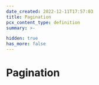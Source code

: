 ```yaml
---
date_created: 2022-12-11T17:57:03
title: Pagination
pcx_content_type: definition
summary: >-

hidden: true
has_more: false
---
```


# Pagination
